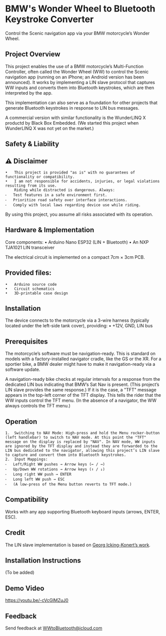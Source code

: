 # BMW's Wonder Wheel to Bluetooth Keystroke Converter
Control the Scenic navigation app via your BMW motorcycle’s Wonder Wheel. 

## Project Overview

This project enables the use of a BMW motorcycle’s Multi-Function Controller, often called the Wonder Wheel (WW) to control the Scenic navigation app (running on an iPhone; an Android version has been announced). It works by implementing a LIN slave protocol that captures WW inputs and converts them into Bluetooth keystrokes, which are then interpreted by the app. 

This implementation can also serve as a foundation for other projects that generate Bluetooth keystrokes in response to LIN bus messages.

A commercial version with similar functionality is the WunderLINQ X productd by Black Box Embedded. (We started this project when WunderLINQ X was not yet on the market.)

## Safety & Liability

## ⚠️ Disclaimer
	•	This project is provided "as is" with no guarantees of functionality or compatibility.
	•	I am not responsible for accidents, injuries, or legal violations resulting from its use. 
 		Riding while distracted is dangerous. Always:
	⁃	Test features in a safe environment first.
	⁃	Prioritize road safety over interface interactions.
	⁃	Comply with local laws regarding device use while riding.

By using this project, you assume all risks associated with its operation.

## Hardware & Implementation

Core components:
	•	Arduino Nano ESP32 (LIN + Bluetooth)
	•	An NXP TJA1021 LIN transceiver

The electrical circuit is implemented on a compact 7cm × 3cm PCB.

## Provided files: 
	•	Arduino source code
	•	Circuit schematics
	•	3D-printable case design

## Installation

The device connects to the motorcycle via a 3-wire harness (typically located under the left-side tank cover), providing:
	•	+12V, GND, LIN bus

## Prerequisites

The motorcycle’s software must be navigation-ready. This is standard on models with a factory-installed navigator cradle, like the GS or the XR. For a sportier bike, a BMW dealer might have to make it navigation-ready via a software update.

A navigation-ready bike checks at regular intervals for a response from the dedicated LIN bus indicating that BMW’s Sat Nav is present. (This project’s LIN slave provides the same response.) If it is the case, a "TFT" message appears in the top-left corner of the TFT display. This tells the rider that the WW  inputs control the TFT menu. (In the absence of a navigator, the WW always controls the TFT menu.)

## Operation

	1.	Switching to NAV Mode: High-press and hold the Menu rocker-button (left handlebar) to switch to NAV mode. At this point the "TFT" message on the display is replaced by "NAV". In NAV mode, WW inputs are ignored by the TFT display and instead they are forwarded to the LIN bus dedicated to the navigator, allowing this project’s LIN slave to capture and convert them into Bluetooth keystrokes. 
	2.	Input Mappings:
	⁃	Left/Right WW pushes → Arrow keys (← / →)
	⁃	Up/Down WW rotations → Arrow keys (↑ / ↓)
	⁃	Long right WW push → ENTER
	⁃	Long left WW push → ESC
	⁃	(A low-press of the Menu button reverts to TFT mode.)

## Compatibility

Works with any app supporting Bluetooth keyboard inputs (arrows, ENTER, ESC).

## Credit

The LIN slave implementation is based on [Georg Icking-Konert’s work](https://github.com/gicking/LIN_slave_portable_Arduino). 

## Installation Instructions
(To be added)

## Demo Video
https://youtu.be/-cVcGIMZuJ0

## Feedback
Send feedback at WWtoBluetooth@icloud.com
